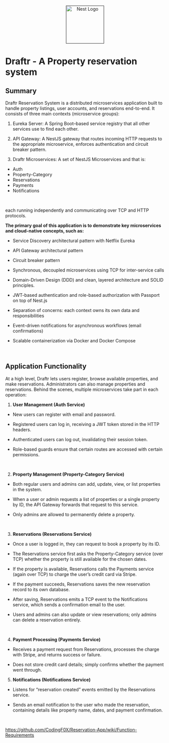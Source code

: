 <p align="center">
  <a href="" target="blank"><img src="https://nestjs.com/img/logo-small.svg" width="120" alt="Nest Logo" /></a>
</p>

# Draftr - A Property reservation system
## Summary
Draftr Reservation System is a distributed microservices application built to handle property listings, user accounts, and reservations end-to-end. It consists of three main contexts (microservice groups): <br/>

1. Eureka Server: A Spring Boot–based service registry that all other services use to find each other.

2. API Gateway: A NestJS gateway that routes incoming HTTP requests to the appropriate microservice, enforces authentication and circuit breaker pattern.

3. Draftr Microservices: A set of NestJS Microservices and that is: <br/>
- Auth 
- Property-Category 
- Reservations
- Payments 
- Notifications 

<br/>

each running independently and communicating over TCP and HTTP protocols.

**The primary goal of this application is to demonstrate key microservices and cloud-native concepts, such as:**

- Service Discovery architectural pattern with Netflix Eureka

- API Gateway architectural pattern

- Circuit breaker pattern

- Synchronous, decoupled microservices using TCP for inter-service calls

- Domain-Driven Design (DDD) and clean, layered architecture and SOLID principles.

- JWT-based authentication and role-based authorization with Passport on top of Nest.js

- Separation of concerns: each context owns its own data and responsibilities

- Event-driven notifications for asynchronous workflows (email confirmations)

- Scalable containerization via Docker and Docker Compose

<br/>

## Application Functionality
At a high level, Draftr lets users register, browse available properties, and make reservations. Administrators can also manage properties and reservations. Behind the scenes, multiple microservices take part in each operation: <br/>

1. **User Management (Auth Service)**

- New users can register with email and password.

- Registered users can log in, receiving a JWT token stored in the HTTP headers.

- Authenticated users can log out, invalidating their session token.

- Role-based guards ensure that certain routes are accessed with certain permissions.

<br/>

2. **Property Management (Property-Category Service)**

- Both regular users and admins can add, update, view, or list properties in the system.

- When a user or admin requests a list of properties or a single property by ID, the API Gateway forwards that request to this service.

- Only admins are allowed to permanently delete a property.

<br/>

3. **Reservations (Reservations Service)**

- Once a user is logged in, they can request to book a property by its ID.

- The Reservations service first asks the Property-Category service (over TCP) whether the property is still available for the chosen dates.

- If the property is available, Reservations calls the Payments service (again over TCP) to charge the user’s credit card via Stripe.

- If the payment succeeds, Reservations saves the new reservation record to its own database.

- After saving, Reservations emits a TCP event to the Notifications service, which sends a confirmation email to the user.

- Users and admins can also update or view reservations; only admins can delete a reservation entirely.

<br/>

4. **Payment Processing (Payments Service)**

- Receives a payment request from Reservations, processes the charge with Stripe, and returns success or failure.

- Does not store credit card details; simply confirms whether the payment went through.

5. **Notifications (Notifications Service)**
- Listens for “reservation created” events emitted by the Reservations service.

- Sends an email notification to the user who made the reservation, containing details like property name, dates, and payment confirmation.

<br/>

https://github.com/CodingF0X/Reservation-App/wiki/Function-Requirements